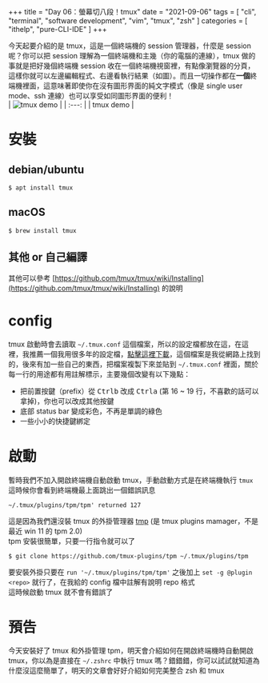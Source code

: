 +++
title = "Day 06：螢幕切八段！tmux"
date = "2021-09-06"
tags = [
  "cli",
  "terminal",
  "software development",
  "vim",
  "tmux",
  "zsh"
]
categories = [ "ithelp", "pure-CLI-IDE" ]
+++

今天起要介紹的是 tmux，這是一個終端機的 session 管理器，什麼是 session 呢？你可以把 session 理解為一個終端機和主幾（你的電腦的連線），tmux 做的事就是把好幾個終端機 session 收在一個終端機視窗裡，有點像瀏覽器的分頁，這樣你就可以左邊編輯程式、右邊看執行結果（如圖）。而且一切操作都在**一個**終端機裡面，這意味著即使你在沒有圖形界面的純文字模式（像是 single user mode、ssh 連線）也可以享受如同圖形界面的便利！  
| ![tmux demo](/images/ithelp/pure-CLI-IDE/day06/tmuxDemo.gif) |
| :---:                                   |
| tmux demo                               |

# 安裝

## debian/ubuntu
```
$ apt install tmux
```

## macOS
```
$ brew install tmux
```

## 其他 or 自己編譯
其他可以參考 [https://github.com/tmux/tmux/wiki/Installing](https://github.com/tmux/tmux/wiki/Installing) 的說明

# config
tmux 啟動時會去讀取 `~/.tmux.conf` 這個檔案，所以的設定檔都放在這，在這裡，我推薦一個我用很多年的設定檔，[點擊這裡下載](https://gist.github.com/simba-fs/e06a1763c1967ce3f4b5ef643db5e0b3)，這個檔案是我從網路上找到的，後來有加一些自己的東西，把檔案複製下來並貼到 `~/.tmux.conf` 裡面，關於每一行的用途都有用註解標示，主要幾個改變有以下幾點：  
* 把前置按鍵（prefix）從 <kbd>Ctrl</kbd><kbd>b</kbd> 改成 <kbd>Ctrl</kbd><kbd>a</kbd> (第 16 ~ 19 行，不喜歡的話可以拿掉)，你也可以改成其他按鍵
* 底部 status bar 變成彩色，不再是單調的綠色
* 一些小小的快捷鍵綁定

# 啟動
暫時我們不加入開啟終端機自動啟動 tmux，手動啟動方式是在終端機執行 `tmux` 
這時候你會看到終端機最上面跳出一個錯誤訊息  
```
~/.tmux/plugins/tpm/tpm' returned 127
```
這是因為我們還沒裝 tmux 的外掛管理器 [tmp](https://github.com/tmux-plugins/tpm) (是 tmux plugins mamager，不是最近 win 11 的 tpm 2.0)  
tpm 安裝很簡單，只要一行指令就可以了
```
$ git clone https://github.com/tmux-plugins/tpm ~/.tmux/plugins/tpm
```

要安裝外掛只要在 `run '~/.tmux/plugins/tpm/tpm'` 之後加上 `set -g @plugin <repo>` 就行了，在我給的 config 檔中註解有說明 repo 格式  
這時候啟動 tmux 就不會有錯誤了

# 預告
今天安裝好了 tmux 和外掛管理 tpm，明天會介紹如何在開啟終端機時自動開啟 tmux，你以為是直接在 `~/.zshrc` 中執行 tmux 嗎？錯錯錯，你可以試試就知道為什麼沒這麼簡單了，明天的文章會好好介紹如何完美整合 zsh 和 tmux
